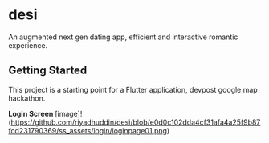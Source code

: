 # desi

An augmented next gen dating app, efficient and interactive romantic experience.

## Getting Started

This project is a starting point for a Flutter application, devpost google map hackathon.

<b> Login Screen </b>
[image]!(https://github.com/riyadhuddin/desi/blob/e0d0c102dda4cf31afa4a25f9b87fcd231790369/ss_assets/login/loginpage01.png)